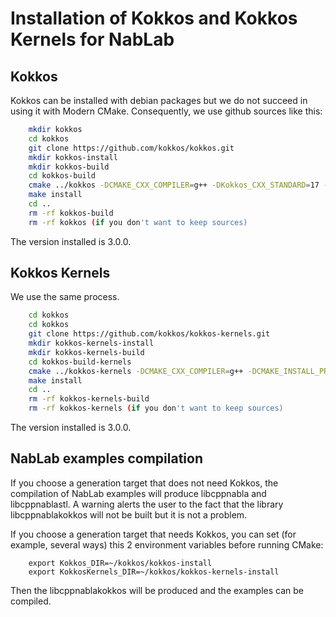 # Installation of Kokkos and Kokkos Kernels for NabLab

## Kokkos

Kokkos can be installed with debian packages but we do not succeed in using it with Modern CMake.
Consequently, we use github sources like this:
```bash
	mkdir kokkos
	cd kokkos
	git clone https://github.com/kokkos/kokkos.git
	mkdir kokkos-install
	mkdir kokkos-build
	cd kokkos-build
	cmake ../kokkos -DCMAKE_CXX_COMPILER=g++ -DKokkos_CXX_STANDARD=17 -DCMAKE_INSTALL_PREFIX=~/kokkos/kokkos-install -DKokkos_ENABLE_OPENMP=On -DKokkos_ENABLE_HWLOC=On
	make install
	cd ..
	rm -rf kokkos-build
	rm -rf kokkos (if you don't want to keep sources)
```
The version installed is 3.0.0.

## Kokkos Kernels

We use the same process.
```bash
	cd kokkos
	cd kokkos
	git clone https://github.com/kokkos/kokkos-kernels.git
	mkdir kokkos-kernels-install
	mkdir kokkos-kernels-build
	cd kokkos-build-kernels
	cmake ../kokkos-kernels -DCMAKE_CXX_COMPILER=g++ -DCMAKE_INSTALL_PREFIX=~/kokkos/kokkos-kernels-install -DKokkos_ENABLE_OPENMP=On -DCMAKE_PREFIX_PATH=~/kokkos/kokkos-install
	make install
	cd ..
	rm -rf kokkos-kernels-build
	rm -rf kokkos-kernels (if you don't want to keep sources)
```
The version installed is 3.0.0.

## NabLab examples compilation

If you choose a generation target that does not need Kokkos, the compilation of NabLab examples will produce libcppnabla and libcppnablastl.
A warning alerts the user to the fact that the library libcppnablakokkos will not be built but it is not a problem.

If you choose a generation target that needs Kokkos, you can set (for example, several ways) this 2 environment variables before running CMake:
```
	export Kokkos_DIR=~/kokkos/kokkos-install
	export KokkosKernels_DIR=~/kokkos/kokkos-kernels-install
```
Then the libcppnablakokkos will be produced and the examples can be compiled.

 
